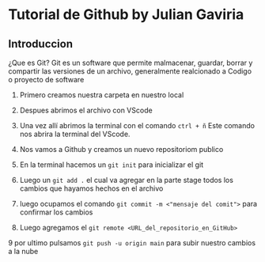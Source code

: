 # Tutorial de Github by Julian Gaviria

## Introduccion

¿Que es Git?
Git es un software que permite malmacenar, guardar, borrar y compartir las versiones de un archivo, generalmente realcionado a Codigo o proyecto de software

1. Primero creamos nuestra carpeta en nuestro local

2. Despues abrimos el archivo con VScode

3. Una vez allí abrimos la terminal con el comando `ctrl + ñ`
   Este comando nos abrira la terminal del VScode.

4. Nos vamos a Github y creamos un nuevo repositoriom publico

5. En la terminal hacemos un `git init` para inicializar el git

6. Luego un `git add .` el cual va agregar en la parte stage todos los cambios que hayamos hechos en el archivo

7. luego ocupamos el comando `git commit -m <"mensaje del comit">` para confirmar los cambios

8. Luego agregamos el `git remote <URL_del_repositorio_en_GitHub>`

9 por ultimo pulsamos `git push -u origin main` para subir nuestro cambios a la nube
